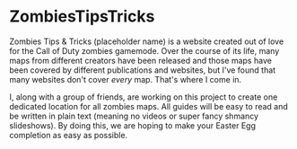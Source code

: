 # ZombiesTipsTricks

Zombies Tips & Tricks (placeholder name) is a website created out of love for the Call of Duty zombies gamemode. Over the course of its life, many maps from different creators have been released and those maps have been covered by different publications and websites, but I've found that many websites don't cover *every* map. That's where I come in.

I, along with a group of friends, are working on this project to create one dedicated location for all zombies maps. All guides will be easy to read and be written in plain text (meaning no videos or super fancy shmancy slideshows). By doing this, we are hoping to make your Easter Egg completion as easy as possible. 
